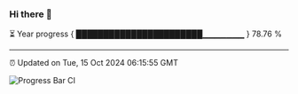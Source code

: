 ### Hi there 👋

⏳ Year progress { ███████████████████████▁▁▁▁▁▁▁ } 78.76 %

---

⏰ Updated on Tue, 15 Oct 2024 06:15:55 GMT

![Progress Bar CI](https://github.com/code-lakshay/GitHub-Actions-Demo/workflows/Progress%20Bar%20CI/badge.svg)
